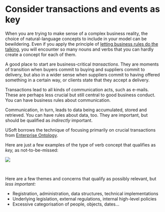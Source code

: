 # Consider transactions and events as key

When you are trying to make sense of a complex business reality, the choice of natural-language concepts to include in your model can be bewildering. Even if you apply the principle of [letting business rules do the talking](/docs/Business%20rules/How%20to%20model%20a%20vocabulary%20successfully/Let%20business%20rules%20do%20the%20talking.md), you will encounter so many nouns and verbs that you can hardly create a concept for each of them.

A good place to start are business-critical *transactions*. They are moments of transition when buyers commit to buying and suppliers commit to delivery, but also in a wider sense when suppliers commit to having offered something in a certain way, or clients state that they accept a delivery.

Transactions lead to all kinds of communication acts, such as e-mails. These are perhaps less crucial but still central to good business conduct. You can have business rules about communication.

Communication, in turn, leads to data being accumulated, stored and retrieved. You can have rules about data, too. They are important, but should be qualified as *indirectly* important.

USoft borrows the technique of focusing primarily on crucial transactions from [Enterprise Ontology](/docs/Business%20rules/Positioning%20business%20rules/Enterprise%20Ontology.md).

Here are just a few examples of the type of verb concept that qualifies as *key,* as not-to-be-missed:

![](/api/Business%20rules/How%20to%20model%20a%20vocabulary%20successfully/assets/2731c39e-3c25-4d53-badf-bf0de9ad8325.png)

 

Here are a few themes and concerns that qualify as possibly relevant, but *less important:*

- Registration, administration, data structures, technical implementations
- Underlying legislation, external regulations, internal high-level policies
- Excessive categorisation of people, objects, dates...